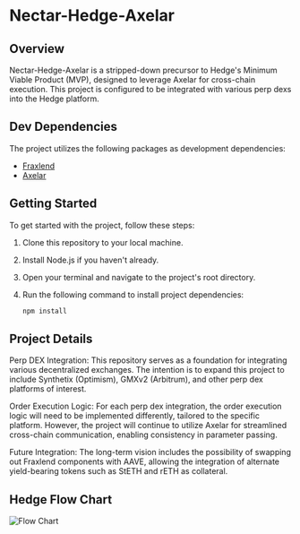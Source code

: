 # Nectar-Hedge-Axelar

## Overview

Nectar-Hedge-Axelar is a stripped-down precursor to Hedge's Minimum Viable Product (MVP), designed to leverage Axelar for cross-chain execution. This project is configured to be integrated with various perp dexs into the Hedge platform. 

## Dev Dependencies

The project utilizes the following packages as development dependencies:
- [Fraxlend](https://github.com/FraxFinance/fraxlend)
- [Axelar](https://github.com/axelarnetwork/axelar-gmp-sdk-solidity)

## Getting Started

To get started with the project, follow these steps:

1. Clone this repository to your local machine.
2. Install Node.js if you haven't already.
3. Open your terminal and navigate to the project's root directory.
4. Run the following command to install project dependencies:

   ```bash
   npm install

## Project Details
Perp DEX Integration: This repository serves as a foundation for integrating various decentralized exchanges. The intention is to expand this project to include Synthetix (Optimism), GMXv2 (Arbitrum), and other perp dex platforms of interest.

Order Execution Logic: For each perp dex integration, the order execution logic will need to be implemented differently, tailored to the specific platform. However, the project will continue to utilize Axelar for streamlined cross-chain communication, enabling consistency in parameter passing.

Future Integration: The long-term vision includes the possibility of swapping out Fraxlend components with AAVE, allowing the integration of alternate yield-bearing tokens such as StETH and rETH as collateral.

## Hedge Flow Chart
![Flow Chart](./NectarContractFlowChart.drawio.png)

